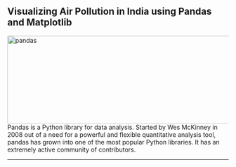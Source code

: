 <h2> Visualizing Air Pollution in India using Pandas and Matplotlib</h2>
<img  src="https://www.google.com/imgres?imgurl=https%3A%2F%2Fassets.nrdc.org%2Fsites%2Fdefault%2Ffiles%2Fstyles%2F3up_promo%2Fpublic%2Ftrumpvearth_coalplant_e7jfrb_rm_1200x630.jpg%3Fitok%3DT1okkQdt&imgrefurl=https%3A%2F%2Fwww.nrdc.org%2Fstories%2Fair-pollution-everything-you-need-know&tbnid=gZloui_y7_goKM&vet=12ahUKEwi00vS0l776AhU-ktgFHWnvD0EQMygRegUIARD-AQ..i&docid=FpqBMAQoOJmqGM&w=540&h=360&q=air%20pollution&ved=2ahUKEwi00vS0l776AhU-ktgFHWnvD0EQMygRegUIARD-AQ" alt="pandas" width="700" height="200"
<p> Pandas is a Python library for data analysis. Started by Wes McKinney in 2008 out of a need for a powerful and flexible quantitative analysis tool, pandas has grown into one of the most popular Python libraries. It has an extremely active community of contributors. </p>
<hr>
